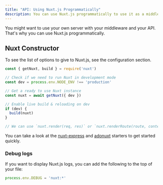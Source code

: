```yaml
---
title: "API: Using Nuxt.js Programmatically"
description: You can use Nuxt.js programmatically to use it as a middleware giving you the freedom of creating your own server for rendering your web applications.
---
```


You might want to use your own server with your middleware and your API. That's why you can use Nuxt.js programmatically.


## Nuxt Constructor

To see the list of options to give to Nuxt.js, see the configuration section.

```js
const { getNuxt, build } = require('nuxt')

// Check if we need to run Nuxt in development mode
const dev = process.env.NODE_ENV !== 'production'

// Get a ready to use Nuxt instance
const nuxt = await getNuxt({ dev })

// Enable live build & reloading on dev
if (dev) {
  build(nuxt)
}

// We can use `nuxt.render(req, res)` or `nuxt.renderRoute(route, context)`
```

You can take a look at the [nuxt-express](https://github.com/nuxt/express) and [adonuxt](https://github.com/nuxt/adonuxt) starters to get started quickly.

### Debug logs

If you want to display Nuxt.js logs, you can add the following to the top of your file:

```js
process.env.DEBUG = 'nuxt:*'
```
